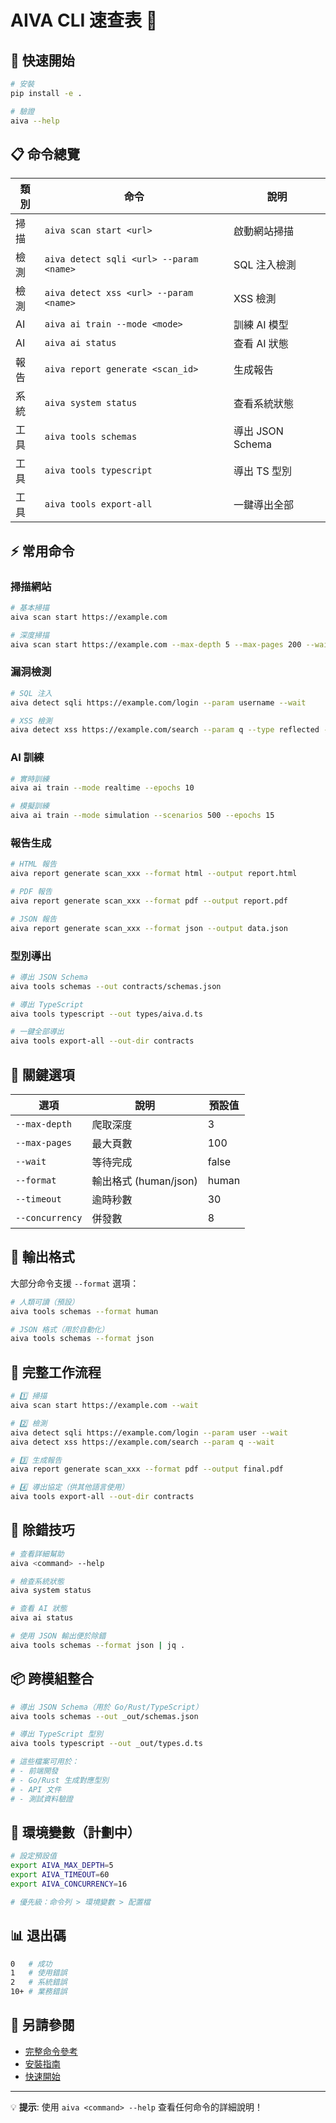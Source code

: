 # AIVA CLI 速查表 🚀

## 🎯 快速開始

```bash
# 安裝
pip install -e .

# 驗證
aiva --help
```

## 📋 命令總覽

| 類別 | 命令 | 說明 |
|------|------|------|
| 掃描 | `aiva scan start <url>` | 啟動網站掃描 |
| 檢測 | `aiva detect sqli <url> --param <name>` | SQL 注入檢測 |
| 檢測 | `aiva detect xss <url> --param <name>` | XSS 檢測 |
| AI | `aiva ai train --mode <mode>` | 訓練 AI 模型 |
| AI | `aiva ai status` | 查看 AI 狀態 |
| 報告 | `aiva report generate <scan_id>` | 生成報告 |
| 系統 | `aiva system status` | 查看系統狀態 |
| 工具 | `aiva tools schemas` | 導出 JSON Schema |
| 工具 | `aiva tools typescript` | 導出 TS 型別 |
| 工具 | `aiva tools export-all` | 一鍵導出全部 |

## ⚡ 常用命令

### 掃描網站
```bash
# 基本掃描
aiva scan start https://example.com

# 深度掃描
aiva scan start https://example.com --max-depth 5 --max-pages 200 --wait
```

### 漏洞檢測
```bash
# SQL 注入
aiva detect sqli https://example.com/login --param username --wait

# XSS 檢測
aiva detect xss https://example.com/search --param q --type reflected --wait
```

### AI 訓練
```bash
# 實時訓練
aiva ai train --mode realtime --epochs 10

# 模擬訓練
aiva ai train --mode simulation --scenarios 500 --epochs 15
```

### 報告生成
```bash
# HTML 報告
aiva report generate scan_xxx --format html --output report.html

# PDF 報告
aiva report generate scan_xxx --format pdf --output report.pdf

# JSON 報告
aiva report generate scan_xxx --format json --output data.json
```

### 型別導出
```bash
# 導出 JSON Schema
aiva tools schemas --out contracts/schemas.json

# 導出 TypeScript
aiva tools typescript --out types/aiva.d.ts

# 一鍵全部導出
aiva tools export-all --out-dir contracts
```

## 🔑 關鍵選項

| 選項 | 說明 | 預設值 |
|------|------|--------|
| `--max-depth` | 爬取深度 | 3 |
| `--max-pages` | 最大頁數 | 100 |
| `--wait` | 等待完成 | false |
| `--format` | 輸出格式 (human/json) | human |
| `--timeout` | 逾時秒數 | 30 |
| `--concurrency` | 併發數 | 8 |

## 🎨 輸出格式

大部分命令支援 `--format` 選項：

```bash
# 人類可讀（預設）
aiva tools schemas --format human

# JSON 格式（用於自動化）
aiva tools schemas --format json
```

## 🔄 完整工作流程

```bash
# 1️⃣ 掃描
aiva scan start https://example.com --wait

# 2️⃣ 檢測
aiva detect sqli https://example.com/login --param user --wait
aiva detect xss https://example.com/search --param q --wait

# 3️⃣ 生成報告
aiva report generate scan_xxx --format pdf --output final.pdf

# 4️⃣ 導出協定（供其他語言使用）
aiva tools export-all --out-dir contracts
```

## 🐛 除錯技巧

```bash
# 查看詳細幫助
aiva <command> --help

# 檢查系統狀態
aiva system status

# 查看 AI 狀態
aiva ai status

# 使用 JSON 輸出便於除錯
aiva tools schemas --format json | jq .
```

## 📦 跨模組整合

```bash
# 導出 JSON Schema（用於 Go/Rust/TypeScript）
aiva tools schemas --out _out/schemas.json

# 導出 TypeScript 型別
aiva tools typescript --out _out/types.d.ts

# 這些檔案可用於：
# - 前端開發
# - Go/Rust 生成對應型別
# - API 文件
# - 測試資料驗證
```

## 🔧 環境變數（計劃中）

```bash
# 設定預設值
export AIVA_MAX_DEPTH=5
export AIVA_TIMEOUT=60
export AIVA_CONCURRENCY=16

# 優先級：命令列 > 環境變數 > 配置檔
```

## 📊 退出碼

```bash
0   # 成功
1   # 使用錯誤
2   # 系統錯誤
10+ # 業務錯誤
```

## 🔗 另請參閱

- [完整命令參考](./CLI_COMMAND_REFERENCE.md)
- [安裝指南](./CLI_UNIFIED_SETUP_GUIDE.md)
- [快速開始](./QUICK_START.md)

---

💡 **提示**: 使用 `aiva <command> --help` 查看任何命令的詳細說明！
